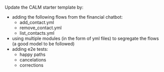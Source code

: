 Update the CALM starter template by:
- adding the following flows from the financial chatbot:
  - add_contact.yml
  - remove_contact.yml
  - list_contacts.yml
- using multiple modules (in the form of yml files) to segregate the flows (a good model to be followed)
- adding e2e tests:
  - happy paths
  - cancelations
  - corrections

